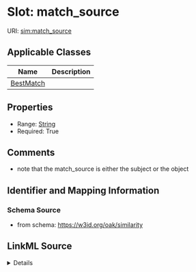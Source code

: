 # Slot: match_source

URI: [sim:match_source](https://w3id.org/linkml/similarity/match_source)



<!-- no inheritance hierarchy -->




## Applicable Classes

| Name | Description |
| --- | --- |
[BestMatch](BestMatch.md) | 






## Properties

* Range: [String](String.md)
* Required: True








## Comments

* note that the match_source is either the subject or the object

## Identifier and Mapping Information







### Schema Source


* from schema: https://w3id.org/oak/similarity




## LinkML Source

<details>
```yaml
name: match_source
comments:
- note that the match_source is either the subject or the object
from_schema: https://w3id.org/oak/similarity
rank: 1000
identifier: true
alias: match_source
owner: BestMatch
domain_of:
- BestMatch
range: string
required: true

```
</details>